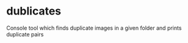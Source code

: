 # dublicates
Console tool which finds duplicate images in a given folder and prints duplicate pairs
